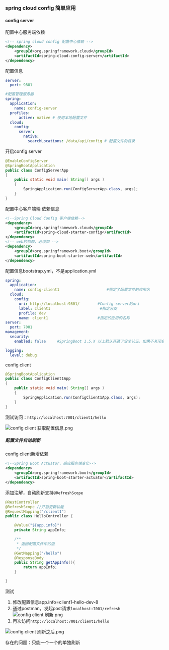 ### spring cloud config 简单应用

#### config server
配置中心服务端依赖
```xml
<!-- spring cloud config 配置中心依赖 -->
<dependency>
    <groupId>org.springframework.cloud</groupId>
    <artifactId>spring-cloud-config-server</artifactId>
</dependency>
```

配置信息
```yaml
server:
  port: 9801

#配置管理服务器
spring:
  application: 
    name: config-server
  profiles:
      active: native # 使用本地配置文件
  cloud:
    config:
      server:
        native:
          searchLocations: /data/api/config # 配置文件的目录

```

开启config server
```java
@EnableConfigServer
@SpringBootApplication
public class ConfigServerApp
{
    public static void main( String[] args )
    {
        SpringApplication.run(ConfigServerApp.class, args);
    }
}
```

配置中心客户端端
依赖信息
```xml
<!--Spring Cloud Config 客户端依赖-->
<dependency>
    <groupId>org.springframework.cloud</groupId>
    <artifactId>spring-cloud-starter-config</artifactId>
</dependency>
<!-- web的依赖，必须加 -->
<dependency>
    <groupId>org.springframework.boot</groupId>
    <artifactId>spring-boot-starter-web</artifactId>
</dependency>
```

配置信息bootstrap.yml，不是application.yml
```yaml
spring:
  application:
    name: config-client1                     #指定了配置文件的应用名
  cloud:
    config:
      uri: http://localhost:9801/        #Config server的uri
      label: client1                      #指定分支
      profile: dev
      name: client1                      #指定的应用的名称
server:
  port: 7001
management:
  security:
    enabled: false     #SpringBoot 1.5.X 以上默认开通了安全认证，如果不关闭会要求权限

logging:
  level: debug
```

config client
```java
@SpringBootApplication
public class ConfigClient1App
{
    public static void main( String[] args )
    {
        SpringApplication.run(ConfigClient1App.class, args);
    }
}

```

测试访问：`http://localhost:7001/client1/hello`

![config client 获取配置信息.png](https://i.loli.net/2019/03/20/5c91e8342bf8d.png)


##### 配置文件自动刷新
config client新增依赖
```xml
<!--Spring Boot Actuator，感应服务端变化-->
<dependency>
    <groupId>org.springframework.boot</groupId>
    <artifactId>spring-boot-starter-actuator</artifactId>
</dependency>
```

添加注解，自动刷新支持`@RefreshScope`
```java
@RestController
@RefreshScope //开启更新功能
@RequestMapping("/client1")
public class HelloController {

	@Value("${app.info}")
	private String appInfo;

	/**
	 * 返回配置文件中的值
	 */
	@GetMapping("/hello")
	@ResponseBody
	public String getAppInfo(){
		return appInfo;
	}

}
```

测试
1. 修改配置信息app.info=client1-hello-dev-8
2. 通过postman，发起post请求`localhost:7001/refresh`
![config client 刷新.png](https://i.loli.net/2019/03/20/5c91e912e90b2.png)
3. 再次访问`http://localhost:7001/client1/hello`

![config client 刷新之后.png](https://i.loli.net/2019/03/20/5c91e959ce617.png)


存在的问题：只能一个一个的单独刷新